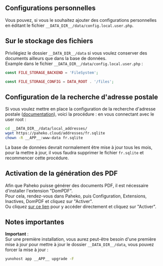 ## Configurations personnelles

Vous pouvez, si vous le souhaitez ajouter des configurations personnelles en éditant le fichier `__DATA_DIR__/data/config.local.user.php`.

## Sur le stockage des fichiers

Privilégiez le dossier `__DATA_DIR__/data` si vous voulez conserver des documents ailleurs que dans la base de données.  
Example dans le fichier `__DATA_DIR__/data/config.local.user.php` :

```php
const FILE_STORAGE_BACKEND = 'FileSystem';

const FILE_STORAGE_CONFIG = DATA_ROOT . '/files';
```

## Configuration de la recherche d'adresse postale

Si vous voulez mettre en place la configuration de la recherche d'adresse postale ([documentation](https://fossil.kd2.org/paheko/wiki?name=Configuration/Adresses_postales)), voici la procédure :
en vous connectant avec le user root :

```bash
cd __DATA_DIR__/data/local_addresses/
wget https://paheko.cloud/addresses/fr.sqlite
chown -R __APP__:www-data fr.sqlite
```

La base de données devrait normalement être mise à jour tous les mois, pour la mettre à jour, il vous faudra supprimer le fichier `fr.sqlite` et recommencer cette procédure.

## Activation de la génération des PDF

Afin que Paheko puisse générer des documents PDF, il est nécessaire d'installer l'extension "DomPDF".  
Pour cela, rendez-vous dans Paheko, puis Configuration, Extensions, Inactives, DomPDF et cliquez sur "Activer".  
Ou cliquez [sur ce lien](https://__DOMAIN____PATH__admin/config/ext/details.php?type=plugin&name=dompdf) pour y accéder directement et cliquez sur "Activer".

## Notes importantes

**Important** :  
Sur une première installation, vous aurez peut-être besoin d'une première mise à jour  pour mettre à jour le dossier `__DATA_DIR__/data`, vous pouvez forcer la mise à jour :

```bash
yunohost app __APP__ upgrade -F
```
